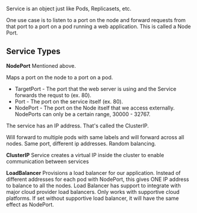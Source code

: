 Service is an object just like Pods, Replicasets, etc. 

One use case is to listen to a port on the node and forward requests from that port to a port on a pod running a web application. This is called a Node Port.

## Service Types
**NodePort**
Mentioned above.

Maps a port on the node to a port on a pod. 

- TargetPort - The port that the web server is using and the Service forwards the requst to (ex. 80).
- Port - The port on the service itself (ex. 80).
- NodePort - The port on the Node itself that we access externally. NodePorts can only be a certain range, 30000 - 32767.

The service has an IP address. That's called the ClusterIP.

Will forward to multiple pods with same labels and will forward across all nodes. Same port, different ip addresses. Random balancing.

**ClusterIP**
Service creates a virtual IP inside the cluster to enable communication between services

**LoadBalancer**
Provisions a load balancer for our application. Instead of different addresses for each pod with NodePort, this gives ONE IP address to balance to all the nodes. Load Balancer has support to integrate with major cloud provider load balancers. Only works with supportive cloud platforms. If set without supportive load balancer, it will have the same effect as NodePort.